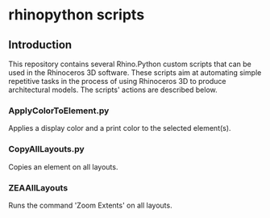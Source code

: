 # rhinopython scripts

## Introduction

This repository contains several Rhino.Python custom scripts that can be used in the Rhinoceros 3D software. These scripts aim at automating simple repetitive tasks in the process of using Rhinoceros 3D to produce architectural models. The scripts' actions are described below.

### ApplyColorToElement.py

Applies a display color and a print color to the selected element(s).

### CopyAllLayouts.py

Copies an element on all layouts.

### ZEAAllLayouts

Runs the command 'Zoom Extents' on all layouts.